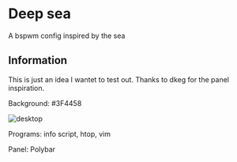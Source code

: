 # Deep sea
A bspwm config inspired by the sea

## Information
This is just an idea I wantet to test out. Thanks to dkeg for the panel inspiration.

Background:		#3F4458


![desktop](https://i.imgur.com/NFebuQ2.png)

Programs: info script, htop, vim

Panel: Polybar
